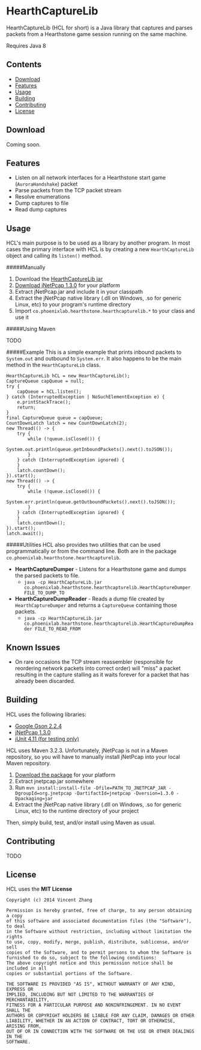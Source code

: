 HearthCaptureLib
=================

HearthCaptureLib (HCL for short) is a Java library that captures and parses packets from a 
Hearthstone game session running on the same machine.

Requires Java 8

Contents
----

* [Download](#download)
* [Features](#features)
* [Usage](#usage)
* [Building](#building)
* [Contributing](#contributing)
* [License](#license)

Download
----

Coming soon.

Features
----

* Listen on all network interfaces for a Hearthstone start game (`AuroraHandshake`) packet
* Parse packets from the TCP packet stream
* Resolve enumerations
* Dump captures to file
* Read dump captures

Usage
----

HCL's main purpose is to be used as a library by another program. In most cases the primary interface with HCL is by creating a new `HearthCaptureLib` object and calling its `listen()` method.

#####Manually

1. Download the [HearthCaptureLib jar](#download)
2. [Download jNetPcap 1.3.0](http://jnetpcap.com/download) for your platform
3. Extract jNetPcap.jar and include it in your classpath
4. Extract the jNetPcap native library (.dll on Windows, .so for generic Linux, etc) to your program's runtime directory 
5. Import `co.phoenixlab.hearthstone.hearthcapturelib.*` to your class and use it

#####Using Maven

TODO

#####Example 
This is a simple example that prints inbound packets to `System.out` and outbound to `System.err`. It also happens to be the main method in the `HearthCaptureLib` class.
```
HearthCaptureLib hCL = new HearthCaptureLib();
CaptureQueue capQueue = null;
try {
    capQueue = hCL.listen();
} catch (InterruptedException | NoSuchElementException e) {
    e.printStackTrace();
    return;
}
final CaptureQueue queue = capQueue;
CountDownLatch latch = new CountDownLatch(2);
new Thread(() -> {
    try {
        while (!queue.isClosed()) {
            System.out.println(queue.getInboundPackets().next().toJSON());
        }
    } catch (InterruptedException ignored) {
    }
    latch.countDown();
}).start();
new Thread(() -> {
    try {
        while (!queue.isClosed()) {
            System.err.println(queue.getOutboundPackets().next().toJSON());
        }
    } catch (InterruptedException ignored) {
    }
    latch.countDown();
}).start();
latch.await();
```

#####Utilities
HCL also provides two utilities that can be used programmatically or from the command line. Both are in the package `co.phoenixlab.hearthstone.hearthcapturelib`.
* **HearthCaptureDumper** - Listens for a Hearthstone game and dumps the parsed packets to file.  
  * `java -cp HearthCaptureLib.jar co.phoenixlab.hearthstone.hearthcapturelib.HearthCaptureDumper FILE_TO_DUMP_TO`
* **HearthCaptureDumpReader** - Reads a dump file created by `HearthCaptureDumper` and returns a `CaptureQueue` containing those packets.
  * `java -cp HearthCaptureLib.jar co.phoenixlab.hearthstone.hearthcapturelib.HearthCaptureDumpReader FILE_TO_READ_FROM`

Known Issues
----

* On rare occasions the TCP stream reassembler (responsible for reordering network packets into correct order) will "miss" a packet resulting in the capture stalling as it waits forever for a packet that has already been discarded.


Building
----

HCL uses the following libraries:

* [Google Gson 2.2.4](https://code.google.com/p/google-gson/)
* [jNetPcap 1.3.0](http://jnetpcap.com/)
* [jUnit 4.11 (for testing only)](https://github.com/junit-team/junit/wiki/Download-and-Install)

HCL uses Maven 3.2.3. Unfortunately, jNetPcap is not in a Maven repository, so you will have to manually install 
jNetPcap into your local Maven repository.

1. [Download the package](http://jnetpcap.com/download) for your platform 
2. Extract jnetpcap.jar somewhere
3. Run `mvn install:install-file -Dfile=PATH_TO_JNETPCAP_JAR -DgroupId=org.jnetpcap -DartifactId=jnetpcap -Dversion=1.3.0 -Dpackaging=jar`
4. Extract the jNetPcap native library (.dll on Windows, .so for generic Linux, etc) to the runtime directory of your project

Then, simply build, test, and/or install using Maven as usual.

Contributing
----

TODO

License
----

HCL uses the **MIT License**

    Copyright (c) 2014 Vincent Zhang
    
    Permission is hereby granted, free of charge, to any person obtaining a copy
    of this software and associated documentation files (the "Software"), to deal
    in the Software without restriction, including without limitation the rights
    to use, copy, modify, merge, publish, distribute, sublicense, and/or sell
    copies of the Software, and to permit persons to whom the Software is
    furnished to do so, subject to the following conditions:
    The above copyright notice and this permission notice shall be included in all
    copies or substantial portions of the Software.
    
    THE SOFTWARE IS PROVIDED "AS IS", WITHOUT WARRANTY OF ANY KIND, EXPRESS OR
    IMPLIED, INCLUDING BUT NOT LIMITED TO THE WARRANTIES OF MERCHANTABILITY,
    FITNESS FOR A PARTICULAR PURPOSE AND NONINFRINGEMENT. IN NO EVENT SHALL THE
    AUTHORS OR COPYRIGHT HOLDERS BE LIABLE FOR ANY CLAIM, DAMAGES OR OTHER
    LIABILITY, WHETHER IN AN ACTION OF CONTRACT, TORT OR OTHERWISE, ARISING FROM,
    OUT OF OR IN CONNECTION WITH THE SOFTWARE OR THE USE OR OTHER DEALINGS IN THE
    SOFTWARE.

